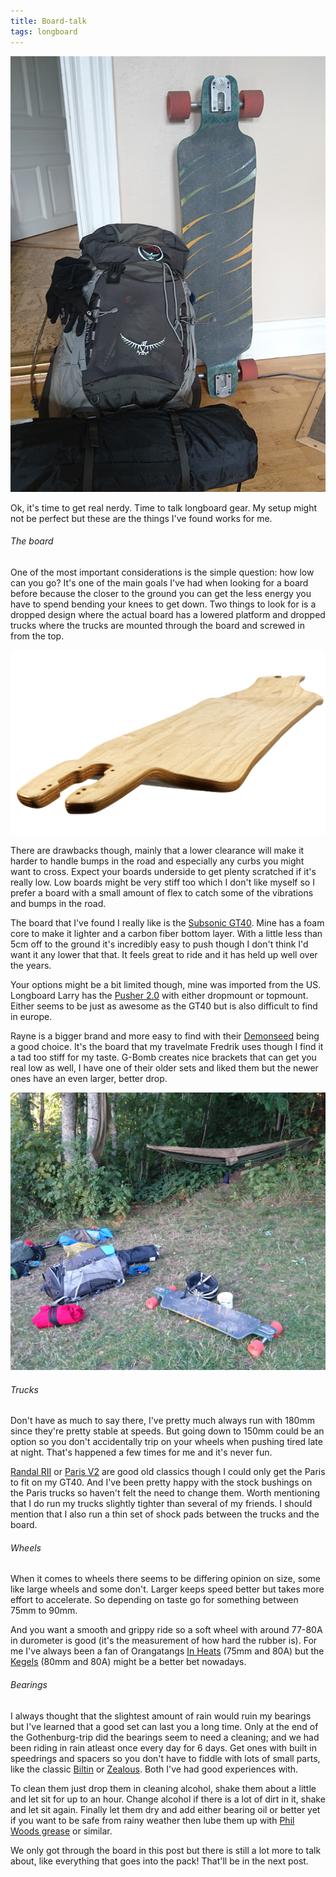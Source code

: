 ```yaml
---
title: Board-talk
tags: longboard
---
```


[![noBorderImage](/images/longboard/pack_and_board.jpg)](/images/longboard/pack_and_board.jpg)

Ok, it's time to get real nerdy. Time to talk longboard gear. My setup might not be perfect but these are the things I've found works for me.

###### The board
One of the most important considerations is the simple question: how low can you go? It's one of the main goals I've had when looking for a board before because the closer to the ground you can get the less energy you have to spend bending your knees to get down. Two things to look for is a dropped design where the actual board has a lowered platform and dropped trucks where the trucks are mounted through the board and screwed in from the top.

[![noBorderImage](/images/longboard/subsonic_gt40.png)](/images/longboard/subsonic_gt40.png)

There are drawbacks though, mainly that a lower clearance will make it harder to handle bumps in the road and especially any curbs you might want to cross. Expect your boards underside to get plenty scratched if it's really low. Low boards might be very stiff too which I don't like myself so I prefer a board with a small amount of flex to catch some of the vibrations and bumps in the road.

The board that I've found I really like is the [Subsonic GT40](https://www.subsonicskateboards.com/products/custom-gt40). Mine has a foam core to make it lighter and a carbon fiber bottom layer. With a little less than 5cm off to the ground it's incredibly easy to push though I don't think I'd want it any lower that that. It feels great to ride and it has held up well over the years.

Your options might be a bit limited though, mine was imported from the US. Longboard Larry has the [Pusher 2.0](https://www.sickboards.nl/en/longboards/1569-longboard-larry-pusher-20-deck-only.html) with either dropmount or topmount. Either seems to be just as awesome as the GT40 but is also difficult to find in europe.

Rayne is a bigger brand and more easy to find with their [Demonseed](https://rayne.com/shop/drop-through-freeride-longboards/demonseed-42-wave-camo) being a good choice. It's the board that my travelmate Fredrik uses though I find it a tad too stiff for my taste. G-Bomb creates nice brackets that can get you real low as well, I have one of their older sets and liked them but the newer ones have an even larger, better drop.

[![noBorderImage](/images/longboard/camping_1.jpg)](/images/longboard/camping_1.jpg)
###### Trucks
Don't have as much to say there, I've pretty much always run with 180mm since they're pretty stable at speeds. But going down to 150mm could be an option so you don't accidentally trip on your wheels when pushing tired late at night. That's happened a few times for me and it's never fun.

[Randal RII](http://randal.com/trucks/rii/) or [Paris V2](https://shop.paristruckco.com/collections/trucks/products/180mm-50-raw) are good old classics though I could only get the Paris to fit on my GT40. And I've been pretty happy with the stock bushings on the Paris trucks so haven't felt the need to change them. Worth mentioning that I do run my trucks slightly tighter than several of my friends. I should mention that I also run a thin set of shock pads between the trucks and the board.

###### Wheels
When it comes to wheels there seems to be differing opinion on size, some like large wheels and some don't. Larger keeps speed better but takes more effort to accelerate. So depending on taste go for something between 75mm to 90mm.

And you want a smooth and grippy ride so a soft wheel with around 77-80A in durometer is good (it's the measurement of how hard the rubber is). For me I've always been a fan of Orangatangs [In Heats](https://loadedboards.com/in-heat-75mm) (75mm and 80A) but the [Kegels](https://orangatangwheels.com/kegel-80mm) (80mm and 80A) might be a better bet nowadays.

###### Bearings
I always thought that the slightest amount of rain would ruin my bearings but I've learned that a good set can last you a long time. Only at the end of the Gothenburg-trip did the bearings seem to need a cleaning; and we had been riding in rain atleast once every day for 6 days. Get ones with built in speedrings and spacers so you don't have to fiddle with lots of small parts, like the classic [Biltin](http://www.abec11.com/products/biltin) or [Zealous](https://zealousdownhill.com/product/classic-zealous-bearings/). Both I've had good experiences with.

To clean them just drop them in cleaning alcohol, shake them about a little and let sit for up to an hour. Change alcohol if there is a lot of dirt in it, shake and let sit again. Finally let them dry and add either bearing oil or better yet if you want to be safe from rainy weather then lube them up with [Phil Woods grease](http://www.philwood.com/products/gohc/oilngrease.php) or similar.

We only got through the board in this post but there is still a lot more to talk about, like everything that goes into the pack! That'll be in the next post.